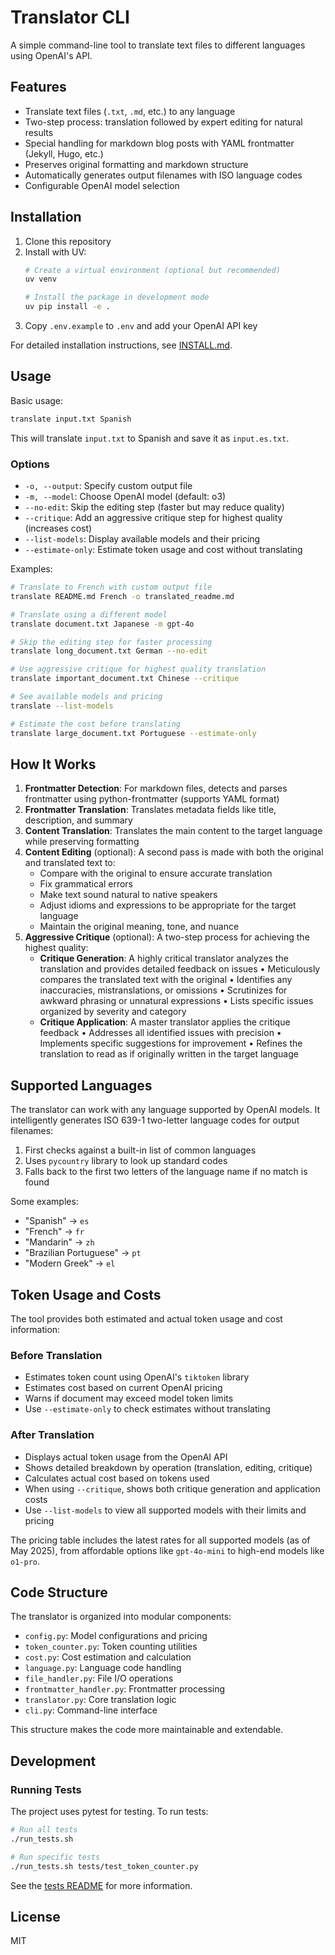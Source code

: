 # Translator CLI

A simple command-line tool to translate text files to different languages using OpenAI's API.

## Features

- Translate text files (`.txt`, `.md`, etc.) to any language
- Two-step process: translation followed by expert editing for natural results
- Special handling for markdown blog posts with YAML frontmatter (Jekyll, Hugo, etc.)
- Preserves original formatting and markdown structure
- Automatically generates output filenames with ISO language codes
- Configurable OpenAI model selection

## Installation

1. Clone this repository
2. Install with UV:
   ```bash
   # Create a virtual environment (optional but recommended)
   uv venv

   # Install the package in development mode
   uv pip install -e .
   ```
3. Copy `.env.example` to `.env` and add your OpenAI API key

For detailed installation instructions, see [INSTALL.md](INSTALL.md).

## Usage

Basic usage:

```bash
translate input.txt Spanish
```

This will translate `input.txt` to Spanish and save it as `input.es.txt`.

### Options

- `-o, --output`: Specify custom output file
- `-m, --model`: Choose OpenAI model (default: o3)
- `--no-edit`: Skip the editing step (faster but may reduce quality)
- `--critique`: Add an aggressive critique step for highest quality (increases cost)
- `--list-models`: Display available models and their pricing
- `--estimate-only`: Estimate token usage and cost without translating

Examples:

```bash
# Translate to French with custom output file
translate README.md French -o translated_readme.md

# Translate using a different model
translate document.txt Japanese -m gpt-4o

# Skip the editing step for faster processing
translate long_document.txt German --no-edit

# Use aggressive critique for highest quality translation
translate important_document.txt Chinese --critique

# See available models and pricing
translate --list-models

# Estimate the cost before translating
translate large_document.txt Portuguese --estimate-only
```

## How It Works

1. **Frontmatter Detection**: For markdown files, detects and parses frontmatter using python-frontmatter (supports YAML format)
2. **Frontmatter Translation**: Translates metadata fields like title, description, and summary
3. **Content Translation**: Translates the main content to the target language while preserving formatting
4. **Content Editing** (optional): A second pass is made with both the original and translated text to:
   - Compare with the original to ensure accurate translation
   - Fix grammatical errors
   - Make text sound natural to native speakers
   - Adjust idioms and expressions to be appropriate for the target language
   - Maintain the original meaning, tone, and nuance
5. **Aggressive Critique** (optional): A two-step process for achieving the highest quality:
   - **Critique Generation**: A highly critical translator analyzes the translation and provides detailed feedback on issues
     • Meticulously compares the translated text with the original
     • Identifies any inaccuracies, mistranslations, or omissions
     • Scrutinizes for awkward phrasing or unnatural expressions
     • Lists specific issues organized by severity and category
   - **Critique Application**: A master translator applies the critique feedback
     • Addresses all identified issues with precision
     • Implements specific suggestions for improvement
     • Refines the translation to read as if originally written in the target language

## Supported Languages

The translator can work with any language supported by OpenAI models. It intelligently generates ISO 639-1 two-letter language codes for output filenames:

1. First checks against a built-in list of common languages
2. Uses `pycountry` library to look up standard codes
3. Falls back to the first two letters of the language name if no match is found

Some examples:
- "Spanish" → `es`
- "French" → `fr`
- "Mandarin" → `zh`
- "Brazilian Portuguese" → `pt`
- "Modern Greek" → `el`

## Token Usage and Costs

The tool provides both estimated and actual token usage and cost information:

### Before Translation
- Estimates token count using OpenAI's `tiktoken` library
- Estimates cost based on current OpenAI pricing
- Warns if document may exceed model token limits
- Use `--estimate-only` to check estimates without translating

### After Translation
- Displays actual token usage from the OpenAI API
- Shows detailed breakdown by operation (translation, editing, critique)
- Calculates actual cost based on tokens used
- When using `--critique`, shows both critique generation and application costs
- Use `--list-models` to view all supported models with their limits and pricing

The pricing table includes the latest rates for all supported models (as of May 2025), from affordable options like `gpt-4o-mini` to high-end models like `o1-pro`.

## Code Structure

The translator is organized into modular components:

- `config.py`: Model configurations and pricing
- `token_counter.py`: Token counting utilities
- `cost.py`: Cost estimation and calculation
- `language.py`: Language code handling
- `file_handler.py`: File I/O operations
- `frontmatter_handler.py`: Frontmatter processing
- `translator.py`: Core translation logic
- `cli.py`: Command-line interface

This structure makes the code more maintainable and extendable.

## Development

### Running Tests

The project uses pytest for testing. To run tests:

```bash
# Run all tests
./run_tests.sh

# Run specific tests
./run_tests.sh tests/test_token_counter.py
```

See the [tests README](tests/README.md) for more information.

## License

MIT